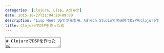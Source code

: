 ```yaml
---
categories: [Clojure, Lisp, AdTech]
date: 2015-10-27T21:04:20+09:00
description: "Lisp Meet Upでの発表用。AdTech Studioでの研修でDSPをClojureで作った話。"
title: ClojureでDSPを作った話
---
```


<textarea data-markdown
    data-separator="\n===\n"
    data-vertical="\n---\n"
    data-notes="^Note:">
# ClojureでDSPを作った話
----------------------
Lisp Meet Up #3
<!-- .slide: class="center" -->
===
# About Me
---------
![κeenのアイコン](/images/icon.png) <!-- .element: style="position:absolute;right:0;z-index:-1" -->

 + κeen
 + [@blackenedgold](https://twitter.com/blackenedgold)
 + Github: [KeenS](https://github.com/KeenS)
 + サイバーエージェントのエンジニア
 + Lisp, ML, Shell Scriptあたりを書きます

===
# DSPとは
--------

* Demand Side Platform
* 広告主から広告を集めて広告の表示権を競り落し、適切な広告を出す
  0. 広告主を集めて
  1. 競りの通知を受け取って
  2. 一番コスパが良さそうな広告を選んで
  3. 入札して
  4. 落札通知を受け取る
  5. 落札したら広告を出す

===

# ひとりDSP
----------

* AdTech Studioの新卒研修
* 2ヶ月間、業務時間の20%を使ってDSPを作る
  + 実質8営業日
* 業務ロジックを理解することが目的
* 最後に新卒の作ったDSP同士で競争、利益が得点になる
* 他には最終発表での得点も
* **研修なので好きにやっていい**
  + Clojureで書くことに
* サーバーの他は広告主データと学習用データが与えられる


===
<iframe src="//www.slideshare.net/slideshow/embed_code/key/92I5tQt6q6IjII" width="425" height="355" frameborder="0" marginwidth="0" marginheight="0" scrolling="no" style="border:1px solid #CCC; border-width:1px; margin-bottom:5px; max-width: 100%;" allowfullscreen> </iframe> <div style="margin-bottom:5px"> <strong> <a href="//www.slideshare.net/prir/ss-35918532" title="日本におけるアドテク市場とサイバーエージェントのアドテク事業について" target="_blank">日本におけるアドテク市場とサイバーエージェントのアドテク事業について</a> </strong> from <strong><a href="//www.slideshare.net/prir" target="_blank">CyberAgent, Inc.</a></strong> </div>

===
# 作るもの
---------

* 競りの通知を受け取って入札するJSON REST API
* 落札の通知を受け取るJSON REST API
  + 割とシンプル
* 「一番コスパが良さそうな広告を選ぶ」部分は色々と工夫する
* 今回は広告を出すところまではやらない
* クリック情報は落札通知に入ってる

===
# b11dについて
-------------

* 今回作ったDSP
* [KeenS/b11d](https://github.com/KeenS/b11d)
* Clojure製
* 5日くらいで作った
* あまりゴテゴテしない方針
  + 今回パフォーマンスは無視していい
  + Clojureに慣れてないので学習コストも抑えたい
* NginXとAppとMySQL構成+α
* DBは綺麗に設計したい
* 1リクエスト毎にDBを引きにいく素敵仕様

===
# WAP
-----

* Compojure
* Sinatra likeなやつ
* ringの上に乗っかてる
* かなりシンプルな部類だがJSON REST API程度ならこれで十分
* ringミドルウェアのでJSON部分も抽象化
* 学習コストが低いので気軽に始められる

===
# JSONライブラリ
--------------

* ring.middleware.json/wrap-json-{body, response}
  + JSON->マップとマップ->JSON
  + bodyの方はキーがStringになるのが微妙
    - セキュリティ的に仕方ない
  + Content-Typeを指定しないと動かない罠
* cheshire
  + 事前データをインポートするのに使った
  + ringのJSONミドルウェアの依存なのでそのまま使った
  + 自然で使い易いAPI

===
# データベース接続
----------------

* java.jdbc
* JDBCのClojure向けラッパ?
* DataSourceを自分で渡すのでコネクションプールも簡単
* SQL手書きしたら良い感じにマップを返してくれる
* Storeはカラムと値の対応を手書き
* 便利マクロもいくつか

===
# データベース接続
----------------

* eager loading面倒問題
  + 入れ子オブジェクトを保存する方も面倒だった
  + ORMの便利さを実感。
* bulk insert難しい問題
  + 実行時可変長引数難しい
* ORMはXXXを使うかJavaのやつをそのまま使う?
* JavaはXMLさえ我慢すれば割と良い奴揃ってる
* しかしレスポンスはマップで欲しいかも

===
# 運用
-----

* warに固めてTomcat vs スタンドアロンなfat jar
* 今回はfat jarを選択
* スタンドアロンだとsupervisordとかでの管理が楽
* Tomcatの運用経験がない
* Jetty中々優秀らしい
* jstatを使ってMackerelでメトリクス取った

===
# 非同期化
---------

* core.async/goで手軽に非同期
* DBへの書き込みを非同期にした
* DB書き込みでエラーが出ても500にならない恐怖
* 最初の方で支払いを記録出来てなくて予算管理が死亡
  + 予算管理失敗ペナルティで、大分点数引かれたらしい
* goroutineでの例外処理どうやるんだろう。

===
# 開発環境
---------

* nREPL + Emacs + CIDER
* 補完の設定上手くいかなかった
* 諸々地味に不便
* 起動遅い
* Emacs側からnREPL立ち上げたい
* サーバーのライブリロード欲しい
* 正解が欲しい


===
# その他Clojureについて
---------------------

* コンスのCarを取るのに`hd`か`head`か`car`か分かんなかった
  + 結局どれでもなくて`first`だった
* 引数のパターンマッチが便利
  + JSON REST APIだとリクエストに何を期待してるのか分かりづらい
  + パターンマッチがドキュメントになる
* やっぱJavaのライブラリ使えるの便利

===
# 落穂拾い
---------

* デプロイにはシェルスクリプト
  + お家芸
* 「一番コスパが良さそうな広告を選んで入札」で統計か機械学習が必要
  + 1回表示した時の収益の期待値を計算する
* 今回は事前データの統計を使った
  + 理想的には機械学習。時間変化についていける
* In Appでオンライン学習出来るライブラリが思ったよりない
  + 分散処理向けの大袈裟なのが多い
  + Weka? liblinear-java?
* 後で考えたらIncanter使えばよかった

===
# まとめ
-------

* 給料貰いながらLisp書いた
* ClojureでDSP作った
* Clojureで機械学習したかったけど間に合わなかった

===
# 参考
------

* [Internal of b11d | κeenのHappy Hacκing Blog](//KeenS.github.io/slide/Internal_of_b11d/)

</textarea>
